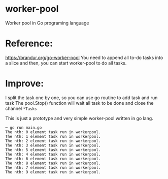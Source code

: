 # worker-pool
  Worker pool in Go programing language

# Reference:
https://brandur.org/go-worker-pool
You need to append all to-do tasks into a slice and then, you can start worker-pool to do all tasks.

# Improve:
  I split the task one by one, so you can use go routine to add task and run task
  The pool.Stop() function will wait all task to be done and close the channel `*Tasks`

  This is just a prototype and very simple worker-pool written in go lang.

```console
─ go run main.go
The nth: 0 element task run in workerpool.
The nth: 1 element task run in workerpool.
The nth: 2 element task run in workerpool.
The nth: 3 element task run in workerpool.
The nth: 5 element task run in workerpool.
The nth: 4 element task run in workerpool.
The nth: 6 element task run in workerpool.
The nth: 8 element task run in workerpool.
The nth: 7 element task run in workerpool.
The nth: 9 element task run in workerpool.
```
